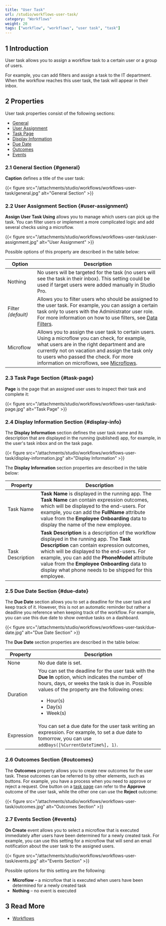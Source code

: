 ```yaml
---
title: "User Task"
url: /studio/workflows-user-task/
category: "Workflows"
weight: 20
tags: ["workflow", "workflows", "user task", "task"]
---
```


## 1 Introduction

User task allows you to assign a workflow task to a certain user or a group of users. 

For example, you can add filters and assign a task to the IT department. When the workflow reaches this user task, the task will appear in their inbox.

## 2 Properties

User task properties consist of the following sections:

* [General](#general)
* [User Assignment](#user-assignment)
* [Task Page](#task-page)
* [Display Information](#display-info)
* [Due Date](#due-date)
* [Outcomes](#outcomes)
* [Events](#events)

### 2.1 General Section {#general}

**Caption** defines a title of the user task:

{{< figure src="/attachments/studio/workflows/workflows-user-task/general.jpg" alt="General Section" >}}

### 2.2 User Assignment Section {#user-assignment}

**Assign User Task Using** allows you to manage which users can pick up the task. You can filter users or implement a more complicated logic and add several checks using a microflow. 

{{< figure src="/attachments/studio/workflows/workflows-user-task/user-assignment.jpg" alt="User Assignment" >}}

Possible options of this property are described in the table below:

| Option             | Description                                                  |
| ------------------ | ------------------------------------------------------------ |
| Nothing            | No users will be targeted for the task (no users will see the task in their inbox). This setting could be used if target users were added manually in Studio Pro. |
| Filter *(default)* | Allows you to filter users who should be assigned to the user task. For example, you can assign a certain task only to users with the Administrator user role. For more information on how to use filters, see [Data Filters](/studio/data-filters/). |
| Microflow          | Allows you to assign the user task to certain users. Using a microflow you can check, for example, what users are in the right department and are currently not on vacation and assign the task only to users who passed the check. For more information on microflows, see [Microflows](/studio/microflows/). |

### 2.3 Task Page Section {#task-page}

**Page** is the page that an assigned user uses to inspect their task and complete it: 

{{< figure src="/attachments/studio/workflows/workflows-user-task/task-page.jpg" alt="Task Page" >}}

### 2.4 Display Information Section {#display-info}

The **Display Information** section defines the user task name and its description that are displayed in the running (published) app, for example, in the user's task inbox and on the task page. 

{{< figure src="/attachments/studio/workflows/workflows-user-task/display-information.jpg" alt="Display Information" >}}

The **Display Information** section properties are described in the table below:

| Property         | Description                                                  |
| ---------------- | ------------------------------------------------------------ |
| Task Name        | **Task Name** is displayed in the running app. The **Task Name** can contain expression outcomes, which will be displayed to the end-users. For example, you can add the **FullName** attribute value from the **Employee Onboarding** data to display the name of the new employee. |
| Task Description | **Task Description** is a description of the workflow displayed in the running app. The **Task Description** can contain expression outcomes, which will be displayed to the end-users. For example, you can add the **PhoneModel** attribute value from the **Employee Onboarding** data to display what phone needs to be shipped for this employee. |

### 2.5 Due Date Section {#due-date}

The **Due Date** section allows you to set a deadline for the user task and keep track of it. However, this is not an automatic reminder but rather a deadline you reference when keeping track of the workflow. For example, you can use this due date to show overdue tasks on a dashboard.

{{< figure src="/attachments/studio/workflows/workflows-user-task/due-date.jpg" alt="Due Date Section" >}}

The **Due Date** section properties are described in the table below:

| Property   | Description                                                  |
| ---------- | ------------------------------------------------------------ |
| None       | No due date is set.                                          |
| Duration   | You can set the deadline for the user task with the **Due In** option, which indicates the number of hours, days, or weeks the task is due in. Possible values of the property are the following ones:<br /><ul><li>Hour(s)</li><li>Day(s)</li><li>Week(s)</li> </ul> |
| Expression | You can set a due date for the user task writing an expression. For example, to set a due date to tomorrow, you can use `addDays([%CurrentDateTime%], 1)`. |

### 2.6 Outcomes Section {#outcomes}

The **Outcomes** property allows you to create new outcomes for the user task. These outcomes can be referred to by other elements, such as buttons. For example, you have a process when you need to approve or reject a request. One button on a [task page](#task-page) can refer to the **Approve** outcome of the user task, while the other one can use the **Reject** outcome:

{{< figure src="/attachments/studio/workflows/workflows-user-task/outcomes.jpg" alt="Outcomes Section" >}}

### 2.7 Events Section {#events}

**On Create** event allows you to select a microflow that is executed immediately after users have been determined for a newly created task. For example, you can use this setting for a microflow that will send an email notification about the user task to the assigned users.

{{< figure src="/attachments/studio/workflows/workflows-user-task/events.jpg" alt="Events Section" >}}

Possible options for this setting are the following:

* **Microflow** – a microflow that is executed when users have been determined for a newly created task 
* **Nothing** – no event is executed

## 3 Read More

* [Workflows](/studio/workflows/)